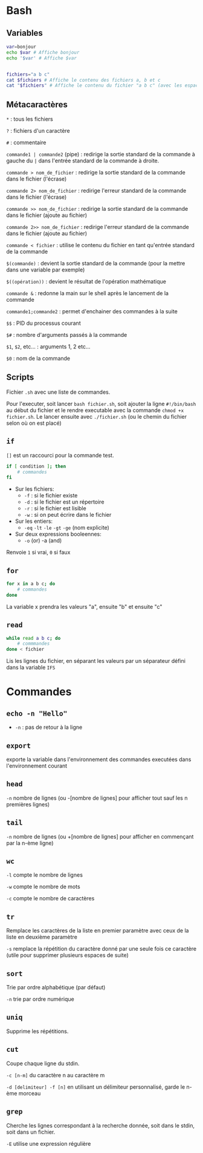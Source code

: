 # Bash

## Variables

```bash
var=bonjour
echo $var # Affiche bonjour
echo '$var' # Affiche $var


fichiers="a b c"
cat $fichiers # Affiche le contenu des fichiers a, b et c
cat "$fichiers" # Affiche le contenu du fichier "a b c" (avec les espaces dans le nom)
```

## Métacaractères

`*` : tous les fichiers

`?` : fichiers d'un caractère

`#` : commentaire

`commande1 | commande2` (pipe) : redirige la sortie standard de la commande à gauche du `|` dans l'entrée standard de la commande à droite.

`commande > nom_de_fichier` : redirige la sortie standard de la commande dans le fichier (l'écrase)

`commande 2> nom_de_fichier` : redirige l'erreur standard de la commande dans le fichier (l'écrase)

`commande >> nom_de_fichier` : redirige la sortie standard de la commande dans le fichier (ajoute au fichier)

`commande 2>> nom_de_fichier` : redirige l'erreur standard de la commande dans le fichier (ajoute au fichier)

`commande < fichier` : utilise le contenu du fichier en tant qu'entrée standard de la commande

`$(commande)` : devient la sortie standard de la commande (pour la mettre dans une variable par exemple)

`$((opération))` : devient le résultat de l'opération mathématique

`commande &` : redonne la main sur le shell après le lancement de la commande

`commande1;commande2` : permet d'enchainer des commandes à la suite

`$$` : PID du processus courant

`$#` : nombre d'arguments passés à la commande

`$1`, `$2`, etc... : arguments 1, 2 etc...

`$0` : nom de la commande

## Scripts

Fichier `.sh` avec une liste de commandes.

Pour l'executer, soit lancer `bash fichier.sh`, soit ajouter la ligne `#!/bin/bash` au
début du fichier et le rendre executable avec la commande `chmod +x fichier.sh`. Le lancer ensuite
avec `./fichier.sh` (ou le chemin du fichier selon où on est placé)

## `if`

`[]` est un raccourci pour la commande test.

```bash
if [ condition ]; then
	# commandes
fi
```

- Sur les fichiers:
  - `-f` : si le fichier existe
  - `-d` : si le fichier est un répertoire
  - `-r` : si le fichier est lisible
  - `-w` : si on peut écrire dans le fichier
- Sur les entiers:
  - `-eq` `-lt` `-le` `-gt` `-ge` (nom explicite)
- Sur deux expressions booleennes:
  - `-o` (or) -a (and)

Renvoie `1` si vrai, `0` si faux

## `for`

```bash
for x in a b c; do
	# commandes
done
```

La variable x prendra les valeurs "a", ensuite "b" et ensuite "c"

## `read`

```bash
while read a b c; do
	# commmandes
done < fichier
```

Lis les lignes du fichier, en séparant les valeurs par un séparateur défini
dans la variable `IFS`

# Commandes

## `echo -n "Hello"`

- `-n` : pas de retour à la ligne

## `export`

exporte la variable dans l'environnement des
commandes executées dans l'environnement courant

## `head`

`-n` nombre de lignes (ou -[nombre de lignes] pour afficher tout sauf les n premières lignes)

## `tail`

`-n` nombre de lignes (ou +[nombre de lignes] pour afficher en commençant par la n-ème ligne)

## `wc`

`-l` compte le nombre de lignes

`-w` compte le nombre de mots

`-c` compte le nombre de caractères

## `tr`

Remplace les caractères de la liste en premier paramètre avec ceux de la liste
en deuxième paramètre

`-s` remplace la répétition du caractère donné par une seule fois ce caractère
(utile pour supprimer plusieurs espaces de suite)

## `sort`

Trie par ordre alphabétique (par défaut)

`-n` trie par ordre numérique

## `uniq`

Supprime les répétitions.

## `cut`

Coupe chaque ligne du stdin.

`-c [n-m]` du caractère n au caractère m

`-d [delimiteur] -f [n]` en utilisant un délimiteur personnalisé, garde le n-ème morceau

## `grep`

Cherche les lignes correspondant à la recherche donnée, soit dans le stdin, soit dans un fichier.

`-E` utilise une expression régulière
